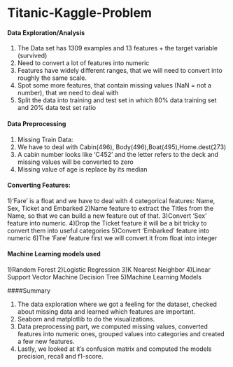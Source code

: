# Titanic-Kaggle-Problem


#### Data Exploration/Analysis

1) The Data set has 1309 examples and 13 features + the target variable (survived)
2) Need to convert a lot of features into numeric
3) Features have widely different ranges, that we will need to convert into roughly the same scale.
4) Spot some more features, that contain missing values (NaN = not a number), that we need to deal with
5) Split the data into training and test set in which 80% data training set and 20% data test set ratio



#### Data Preprocessing

1) Missing Train Data:
2) We have to deal with Cabin(496), Body(496),Boat(495),Home.dest(273)
3) A cabin number looks like ‘C452’ and the letter refers to the deck and missing values will be converted to zero
4) Missing value of age is replace by its median

#### Converting Features:

1)‘Fare’ is a float and we have to deal with 4 categorical features: Name, Sex, Ticket and Embarked
2)Name feature to extract the Titles from the Name, so that we can build a new feature out of that.
3)Convert ‘Sex’ feature into numeric.
4)Drop the Ticket feature it will be a bit tricky to convert them into useful categories
5)Convert ‘Embarked’ feature into numeric
6)The ‘Fare’ feature first we will convert it from float into integer
 

#### Machine Learning models used

1)Random Forest
2)Logistic Regression
3)K Nearest Neighbor
4)Linear Support Vector Machine Decision Tree
5)Machine Learning Models


      
####Summary
 
1) The data exploration where we got a feeling for the dataset, checked about missing data and learned which features are important.
2) Seaborn and matplotlib to do the visualizations.
3) Data preprocessing part, we computed missing values, converted features into numeric ones, grouped values into categories and created a few new features.
4) Lastly, we looked at it’s confusion matrix and computed the models precision, recall and f1-score.